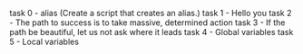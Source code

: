 
task 0 - alias (Create a script that creates an alias.)
task 1 -  Hello you
task 2 - The path to success is to take massive, determined action
task 3 -  If the path be beautiful, let us not ask where it leads
task 4 - Global variables
task 5 -  Local variables
